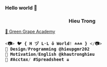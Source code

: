 ### Hello world 👋

<h3 align="center">Hieu Trong</h3>

<a href="https://sites.google.com/view/hieuacct202" target="_blank">💚 Green Grape Academy </a>


<h3 align="left">

```js
<📷> 🐦 { H ヅ L·L ō World! ☘️☘️☘️ } </📷>
💜 Design/Programming @hieupgmr202
💙 Motivation/English @khautronghieu
💚 #Acctax/ #Spreadsheet ⇊
```
  
</h3>

